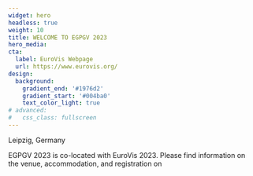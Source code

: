```yaml
---
widget: hero
headless: true
weight: 10
title: WELCOME TO EGPGV 2023
hero_media:
cta:
  label: EuroVis Webpage
  url: https://www.eurovis.org/
design:
  background:
    gradient_end: '#1976d2'
    gradient_start: '#004ba0'
    text_color_light: true
# advanced:
#   css_class: fullscreen
---
```


Leipzig, Germany

EGPGV 2023 is co-located with EuroVis 2023.
Please find information on the venue, accommodation, and registration on

<!--Custom spacing-->
<div class="mb-3"></div>
<!--GitHub Button JS-->
<!-- <script async defer src="https://buttons.github.io/buttons.js"></script> -->

